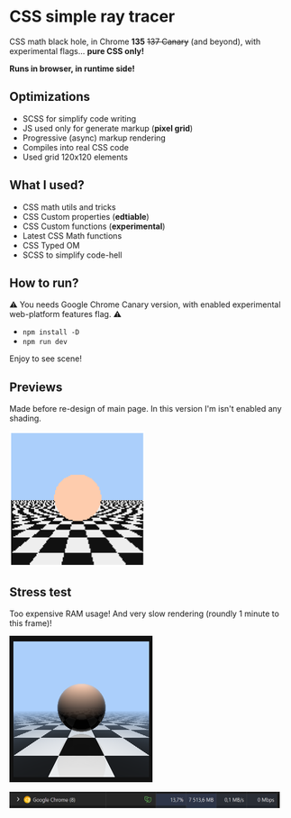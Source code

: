 # CSS simple ray tracer

CSS math black hole, in Chrome **135** ~~137 Canary~~ (and beyond), with experimental flags... **pure CSS only!**

**Runs in browser, in runtime side!**

## Optimizations

- SCSS for simplify code writing
- JS used only for generate markup (**pixel grid**)
- Progressive (async) markup rendering
- Compiles into real CSS code
- Used grid 120x120 elements

## What I used?

- CSS math utils and tricks
- CSS Custom properties (**edtiable**)
- CSS Custom functions (**experimental**)
- Latest CSS Math functions
- CSS Typed OM
- SCSS to simplify code-hell

## How to run?

⚠️ You needs Google Chrome Canary version, with enabled experimental web-platform features flag. ⚠️

- `npm install -D`
- `npm run dev`

Enjoy to see scene!

## Previews

Made before re-design of main page. In this version I'm isn't enabled any shading.

<img width="240" src="./results/no-shade-v1.png" alt="v1"/>

## Stress test

Too expensive RAM usage! And very slow rendering (roundly 1 minute to this frame)!

![SLOW](./results/max-possible-ram-madness.png)

<img width="480" src="./results/ram-madness-240x.png" alt="RAM"/>
